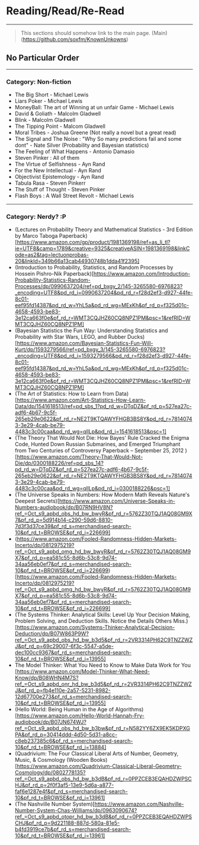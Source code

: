 # Reading/Read/Re-Read
---

 > This sections should somehow link to the main page. (Main)(https://github.com/soxfm/KnownUnkowns)

## No Particular Order

---

### Category: Non-fiction

  - The Big Short - Michael Lewis
  - Liars Poker - Michael Lewis
  - MoneyBall: The art of Winning at un unfair Game - Michael Lewis
  - David & Goliath - Malcolm Gladwell
  - Blink - Malcolm Gladwell
  - The Tipping Point - Malcom Gladwell
  - Moral Tribes - Joshua Greene (Not really a novel but a great read)
  - The Signal and The Noise : "Why So many predictions fail and some dont" - Nate Silver (Probability and Bayesian statistics) 
  - The Feeling of What Happens - Antonio Damasio
  - Steven Pinker : All of them
  - The Virtue of Selfishness - Ayn Rand
  - For the New Intellectual - Ayn Rand
  - Objectivist Epistemology - Ayn Rand
  - Tabula Rasa - Steven Pinkerr
  - The Stuff of Thought - Steven Pinker
  - Flash Boys : A Wall Street Revolt - Michael Lewis

---

### Category: Nerdy? :P

  - (Lectures on Probability Theory and Mathematical Statistics - 3rd Edition by Marco Taboga Paperback)[https://www.amazon.com/gp/product/1981369198/ref=as_li_tl?ie=UTF8&camp=1789&creative=9325&creativeASIN=1981369198&linkCode=as2&tag=lectuonprobas-20&linkId=349b66a13cab44930748b1dda41f2395]
  - (Introduction to Probability, Statistics, and Random Processes by Hossein Pishro-Nik Paperback)[https://www.amazon.com/Introduction-Probability-Statistics-Random-Processes/dp/0990637204/ref=pd_bxgy_2/145-3265580-6976823?_encoding=UTF8&pd_rd_i=0990637204&pd_rd_r=f28d2ef3-d927-44fe-8c01-eef95fd14387&pd_rd_w=YhL5a&pd_rd_wg=MExKh&pf_rd_p=f325d01c-4658-4593-be83-3e12ca663f0e&pf_rd_r=WMT3CQJHZ60CQ8NPZ1PM&psc=1&refRID=WMT3CQJHZ60CQ8NPZ1PM]
  - (Bayesian Statistics the Fun Way: Understanding Statistics and Probability with Star Wars, LEGO, and Rubber Ducks)[https://www.amazon.com/Bayesian-Statistics-Fun-Will-Kurt/dp/1593279566/ref=pd_bxgy_3/145-3265580-6976823?_encoding=UTF8&pd_rd_i=1593279566&pd_rd_r=f28d2ef3-d927-44fe-8c01-eef95fd14387&pd_rd_w=YhL5a&pd_rd_wg=MExKh&pf_rd_p=f325d01c-4658-4593-be83-3e12ca663f0e&pf_rd_r=WMT3CQJHZ60CQ8NPZ1PM&psc=1&refRID=WMT3CQJHZ60CQ8NPZ1PM]
  - (The Art of Statistics: How to Learn from Data)[https://www.amazon.com/Art-Statistics-How-Learn-Data/dp/1541618513/ref=pd_sbs_1?pd_rd_w=DTqDZ&pf_rd_p=527ea27c-adf6-4b67-9c5f-265eb29e0622&pf_rd_r=NE2T9KTQAWYFHGB3BS8Y&pd_rd_r=78140743-3e29-4cab-be79-4483c3c00caa&pd_rd_wg=qllLp&pd_rd_i=1541618513&psc=1]
  - (The Theory That Would Not Die: How Bayes' Rule Cracked the Enigma Code, Hunted Down Russian Submarines, and Emerged Triumphant from Two Centuries of Controversy Paperback – September 25, 2012 )[https://www.amazon.com/Theory-That-Would-Not-Die/dp/0300188226/ref=pd_sbs_14?pd_rd_w=DTqDZ&pf_rd_p=527ea27c-adf6-4b67-9c5f-265eb29e0622&pf_rd_r=NE2T9KTQAWYFHGB3BS8Y&pd_rd_r=78140743-3e29-4cab-be79-4483c3c00caa&pd_rd_wg=qllLp&pd_rd_i=0300188226&psc=1]
  - (The Universe Speaks in Numbers: How Modern Math Reveals Nature's Deepest Secrets)[https://www.amazon.com/Universe-Speaks-in-Numbers-audiobook/dp/B07RN9HV8N?ref_=Oct_s9_apbd_obs_hd_bw_bwyR&pf_rd_r=5762Z30TQJ1AQ08GM9X7&pf_rd_p=5d914b14-c290-59d6-8810-7d3f3d37ce39&pf_rd_s=merchandised-search-10&pf_rd_t=BROWSE&pf_rd_i=226699]
  - (https://www.amazon.com/Fooled-Randomness-Hidden-Markets-Incerto/dp/0812975219?ref_=Oct_s9_apbd_omg_hd_bw_bwyR&pf_rd_r=5762Z30TQJ1AQ08GM9X7&pf_rd_p=ea581c55-8d6b-53c8-9d74-34aa56eb0ef7&pf_rd_s=merchandised-search-10&pf_rd_t=BROWSE&pf_rd_i=226699)[https://www.amazon.com/Fooled-Randomness-Hidden-Markets-Incerto/dp/0812975219?ref_=Oct_s9_apbd_omg_hd_bw_bwyR&pf_rd_r=5762Z30TQJ1AQ08GM9X7&pf_rd_p=ea581c55-8d6b-53c8-9d74-34aa56eb0ef7&pf_rd_s=merchandised-search-10&pf_rd_t=BROWSE&pf_rd_i=226699]
  - (The Systems Thinker: Analytical Skills: Level Up Your Decision Making, Problem Solving, and Deduction Skills. Notice the Details Others Miss.)[https://www.amazon.com/Systems-Thinker-Analytical-Decision-Deduction/dp/B07W863P9W?ref_=Oct_s9_apbd_obs_hd_bw_b3d5&pf_rd_r=2VR3314PH62C9TNZZWZJ&pf_rd_p=69c29007-6f3c-5547-a5de-dec100cc9367&pf_rd_s=merchandised-search-10&pf_rd_t=BROWSE&pf_rd_i=13955]
  - The Model Thinker: What You Need to Know to Make Data Work for You [https://www.amazon.com/Model-Thinker-What-Need-Know/dp/B08WHN4M7S?ref_=Oct_s9_apbd_onr_hd_bw_b3d5&pf_rd_r=2VR3314PH62C9TNZZWZJ&pf_rd_p=fb4e110e-2a57-5231-8982-12d67700e273&pf_rd_s=merchandised-search-10&pf_rd_t=BROWSE&pf_rd_i=13955]
  - (Hello World: Being Human in the Age of Algorithms)[https://www.amazon.com/Hello-World-Hannah-Fry-audiobook/dp/B07JN674WJ?ref_=Oct_s9_apbd_obs_hd_bw_b3bw&pf_rd_r=N582YY6ZX9EK5KDPXGPA&pf_rd_p=30414ddd-4d50-5d31-a8cc-c8eb237385c6&pf_rd_s=merchandised-search-10&pf_rd_t=BROWSE&pf_rd_i=13884]
  - (Quadrivium: The Four Classical Liberal Arts of Number, Geometry, Music, & Cosmology (Wooden Books)[https://www.amazon.com/Quadrivium-Classical-Liberal-Geometry-Cosmology/dp/0802778135?ref_=Oct_s9_apbd_obs_hd_bw_b3dB&pf_rd_r=0PPZCEB3EQAHDZWPSCHJ&pf_rd_p=2f0f3af5-13e9-5d6a-a877-faf6e1287e4f&pf_rd_s=merchandised-search-10&pf_rd_t=BROWSE&pf_rd_i=13961]
  - (The Nashville Number System)[https://www.amazon.com/Nashville-Number-System-Chas-Williams/dp/0963090674?ref_=Oct_s9_apbd_otopr_hd_bw_b3dB&pf_rd_r=0PPZCEB3EQAHDZWPSCHJ&pf_rd_p=9d221188-887d-580a-81e5-b4fd3919ce7b&pf_rd_s=merchandised-search-10&pf_rd_t=BROWSE&pf_rd_i=13961]
